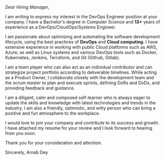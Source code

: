 *Dear Hiring Manager*,

I am writing to express my interest in the DevOps Engineer position at your company. I have a Bachelor's degree in Computer Science and **13+** years of experience as a DevOps/CloudOps/Systems Engineer.

I am passionate about optimizing and automating the software development lifecycle, using the best practices of **DevOps** and **Cloud computing**. I have extensive experience in working with public Cloud platforms such as AWS, Azure, as well as Linux systems and various DevOps tools such as Docker, Kubernetes, Jenkins, Terraform, and Git (Github, Gitlab).

I am a team player who can also act as an individual contributor and can strategize project portfolio according to deliverable timelines. While acting as a Product Owner, I collaborate closely with the development team and the scrum master to plan and execute sprints, defining DoRs and DoDs, and providing feedback and guidance.

I am a diligent, calm and composed self-learner who is always eager to update the skills and knowledge with latest technologies and trends in the industry. I am also a friendly, optimistic, and witty person who can bring a positive and fun atmosphere to the workplace.

I would love to join your company and contribute to its success and growth. I have attached my resume for your review and I look forward to hearing from you soon.

Thank you for your consideration and attention.

Sincerely,
Arnab Dey